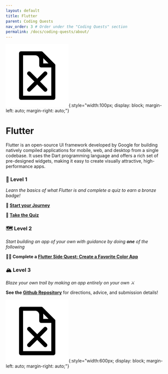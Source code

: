 ```yaml
---
layout: default
title: Flutter
parent: Coding Quests
nav_order: 3 # Order under the "Coding Quests" section
permalink: /docs/coding-quests/about/
---
```


![logo](flutter_pngs/flutter-badge.png){:style="width:100px; display: block; margin-left: auto; margin-right: auto;"}

# Flutter

Flutter is an open-source UI framework developed by Google for building natively compiled applications for mobile, web, and desktop from a single codebase. It uses the Dart programming language and offers a rich set of pre-designed widgets, making it easy to create visually attractive, high-performance apps.

### 🔭 Level 1

_Learn the basics of what Flutter is and complete a quiz to earn a bronze badge!_

**📄 [Start your Journey](https://docs.google.com/document/d/1nsHSjitZVXcjDAbMFkl-_6hdpqp5Gf_oZcQHyP1qhpI/edit?usp=sharing)**

**📝 [Take the Quiz](https://docs.google.com/forms/d/e/1FAIpQLSetYuZqkLiXADH_NOjx3JCdx_V4Y_Z3Ncn52ZNHdh23fiez-Q/viewform?usp=sf_link)**

### 🗺️ Level 2

_Start building an app of your own with guidance by doing **one** of the following_

**🧑‍💻 Complete a [Flutter Side Quest: Create a Favorite Color App](https://github.com/BU-Spark-Learning-Ambassadors/flutter-level-2)**

### 🏔️ Level 3

_Blaze your own trail by making an app entirely on your own ⚔_

**See the [Github Repository](https://github.com/BU-Spark-Learning-Ambassadors/flutter-level-3)** for directions, advice, and submission details!

![badge colors](flutter_pngs/flutter-badges.png){:style="width:600px; display: block; margin-left: auto; margin-right: auto;"}
